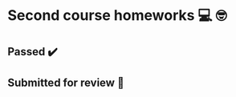 # Second course homeworks :computer: :nerd_face:

## Passed :heavy_check_mark:

## Submitted for review :eyes:
